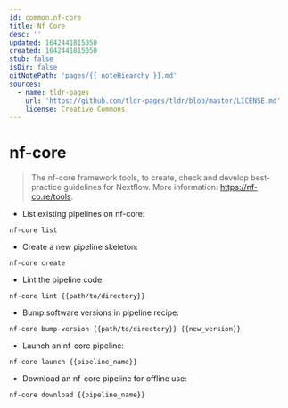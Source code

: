 ```yaml
---
id: common.nf-core
title: Nf Core
desc: ''
updated: 1642441815050
created: 1642441815050
stub: false
isDir: false
gitNotePath: 'pages/{{ noteHiearchy }}.md'
sources:
  - name: tldr-pages
    url: 'https://github.com/tldr-pages/tldr/blob/master/LICENSE.md'
    license: Creative Commons
---
```

# nf-core

> The nf-core framework tools, to create, check and develop best-practice guidelines for Nextflow.
> More information: <https://nf-co.re/tools>.

- List existing pipelines on nf-core:

`nf-core list`

- Create a new pipeline skeleton:

`nf-core create`

- Lint the pipeline code:

`nf-core lint {{path/to/directory}}`

- Bump software versions in pipeline recipe:

`nf-core bump-version {{path/to/directory}} {{new_version}}`

- Launch an nf-core pipeline:

`nf-core launch {{pipeline_name}}`

- Download an nf-core pipeline for offline use:

`nf-core download {{pipeline_name}}`

